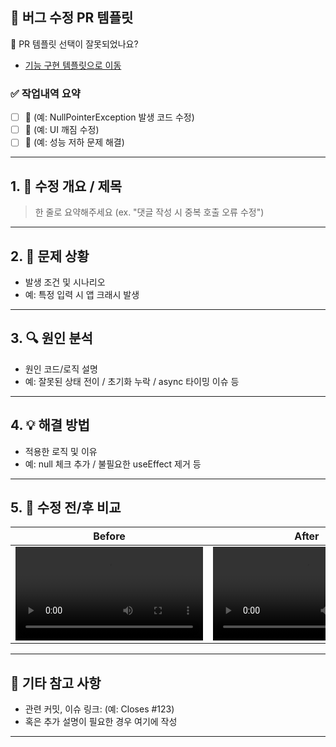 ## 🐞 버그 수정 PR 템플릿

🧭 PR 템플릿 선택이 잘못되었나요?

- [기능 구현 템플릿으로 이동](?expand=1&template=feature_template.md)

### ✅ 작업내역 요약

- [ ] 🔧 (예: NullPointerException 발생 코드 수정)
- [ ] 🎨 (예: UI 깨짐 수정)
- [ ] 🚀 (예: 성능 저하 문제 해결)

---

## 1. 🧩 수정 개요 / 제목

> 한 줄로 요약해주세요 (ex. "댓글 작성 시 중복 호출 오류 수정")

---

## 2. 🚨 문제 상황

- 발생 조건 및 시나리오
- 예: 특정 입력 시 앱 크래시 발생

---

## 3. 🔍 원인 분석

- 원인 코드/로직 설명
- 예: 잘못된 상태 전이 / 초기화 누락 / async 타이밍 이슈 등

---

## 4. 💡 해결 방법

- 적용한 로직 및 이유
- 예: null 체크 추가 / 불필요한 useEffect 제거 등

---

## 5. 🔄 수정 전/후 비교

|                Before                |                After                 |
| :----------------------------------: | :----------------------------------: |
| <video src="" controls width="300"/> | <video src="" controls width="300"/> |

---

## 📎 기타 참고 사항

- 관련 커밋, 이슈 링크: (예: Closes #123)
- 혹은 추가 설명이 필요한 경우 여기에 작성

---
